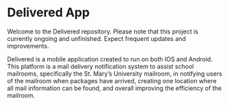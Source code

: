 # Delivered App

Welcome to the Delivered repository. Please note that this project is currently ongoing and unfinished. Expect frequent updates and improvements.

Delivered is a mobile application created to run on both IOS and Android. This platform is a mail delivery notification system to assist school mailrooms, 
specifically the St. Mary’s University mailroom, in notifying users of the mailroom when packages have arrived, creating one location where all mail information can be found, 
and overall improving the efficiency of the mailroom. 
